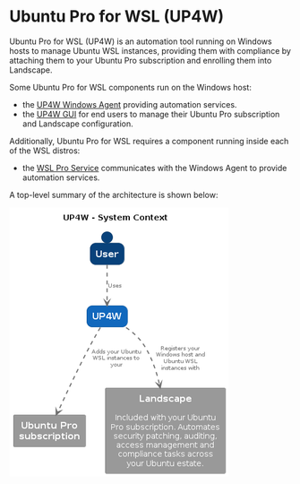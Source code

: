 # Ubuntu Pro for WSL (UP4W)

Ubuntu Pro for WSL (UP4W) is an automation tool running on Windows hosts to manage Ubuntu WSL instances, providing them with compliance by attaching them to your Ubuntu Pro subscription and enrolling them into Landscape. 

Some Ubuntu Pro for WSL components run on the Windows host:
- the [UP4W Windows Agent](ref::up4w-windows-agent) providing automation services.
- the [UP4W GUI](ref::up4w-gui) for end users to manage their Ubuntu Pro subscription and Landscape configuration.

Additionally, Ubuntu Pro for WSL requires a component running inside each of the WSL distros:
- the [WSL Pro Service](ref::up4w-wsl-pro-service) communicates with the Windows Agent to provide automation services.

A top-level summary of the architecture is shown below:

![System Landscape](../diagrams/structurizr-SystemContext.png)
